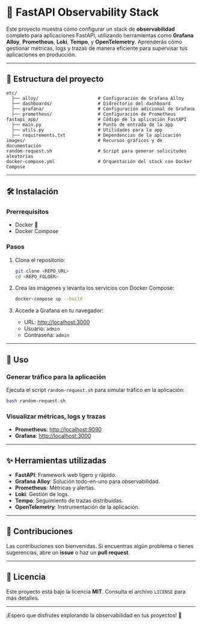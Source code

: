 # 🚀 FastAPI Observability Stack

Este proyecto muestra cómo configurar un stack de **observabilidad** completo para aplicaciones FastAPI, utilizando herramientas como **Grafana Alloy**, **Prometheus**, **Loki**, **Tempo**, y **OpenTelemetry**. Aprenderás cómo gestionar métricas, logs y trazas de manera eficiente para supervisar tus aplicaciones en producción.

---

## 📂 Estructura del proyecto

```plaintext
etc/
  ├── alloy/                      # Configuración de Grafana Alloy
  ├── dashboards/                 # Didrectorio del dashboard
  ├── grafana/                    # Configuración adicional de Grafana
  ├── prometheus/                 # Configuración de Prometheus
fastapi_app/                      # Código de la aplicación FastAPI
  ├── main.py                     # Punto de entrada de la app
  ├── utils.py                    # Utilidades para la app
  ├── requirements.txt            # Dependencias de la aplicación
images/                           # Recursos gráficos y de documentación
random-request.sh                 # Script para generar solicitudes aleatorias
docker-compose.yml                # Orquestación del stack con Docker Compose
```

---

## 🛠️ Instalación

### **Prerrequisitos**

-   Docker 🐳
-   Docker Compose

### **Pasos**

1. Clona el repositorio:

    ```bash
    git clone <REPO_URL>
    cd <REPO_FOLDER>
    ```

2. Crea las imágenes y levanta los servicios con Docker Compose:

    ```bash
    docker-compose up --build
    ```

3. Accede a Grafana en tu navegador:
    - URL: [http://localhost:3000](http://localhost:3000)
    - Usuario: `admin`
    - Contraseña: `admin`

---

## 🧰 Uso

### **Generar tráfico para la aplicación**

Ejecuta el script `random-request.sh` para simular tráfico en la aplicación:

```bash
bash random-request.sh
```

### **Visualizar métricas, logs y trazas**

-   **Prometheus**: [http://localhost:9090](http://localhost:9090)
-   **Grafana**: [http://localhost:3000](http://localhost:3000)

---

## ✨ Herramientas utilizadas

-   **FastAPI**: Framework web ligero y rápido.
-   **Grafana Alloy**: Solución todo-en-uno para observabilidad.
-   **Prometheus**: Métricas y alertas.
-   **Loki**: Gestión de logs.
-   **Tempo**: Seguimiento de trazas distribuidas.
-   **OpenTelemetry**: Instrumentación de la aplicación.

---

## 🤝 Contribuciones

Las contribuciones son bienvenidas. Si encuentras algún problema o tienes sugerencias, abre un **issue** o haz un **pull request**.

---

## 📝 Licencia

Este proyecto está bajo la licencia **MIT**. Consulta el archivo `LICENSE` para más detalles.

---

¡Espero que disfrutes explorando la observabilidad en tus proyectos! 🚀
